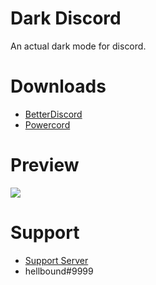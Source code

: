 # Dark Discord
An actual dark mode for discord.

# Downloads
- [BetterDiscord](https://betterdiscord.net/ghdl?id=3270)
- [Powercord](https://github.com/zzzmario/dark-discord/blob/master/Dark%20Discord.zip?raw=true)

# Preview
<img src="https://i.imgur.com/XjXTKPL.png"/>

# Support 
- [Support Server](https://discord.gg/pCc7q4Z)
- hellbound#9999 

